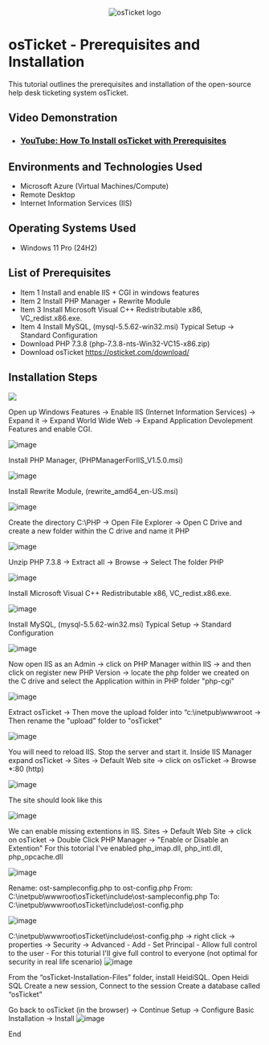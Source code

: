 <p align="center">
<img src="https://i.imgur.com/Clzj7Xs.png" alt="osTicket logo"/>
</p>

<h1>osTicket - Prerequisites and Installation</h1>
This tutorial outlines the prerequisites and installation of the open-source help desk ticketing system osTicket.<br />


<h2>Video Demonstration</h2>

- ### [YouTube: How To Install osTicket with Prerequisites](https://www.youtube.com)

<h2>Environments and Technologies Used</h2>

- Microsoft Azure (Virtual Machines/Compute)
- Remote Desktop
- Internet Information Services (IIS)

<h2>Operating Systems Used </h2>

- Windows 11 Pro</b> (24H2)

<h2>List of Prerequisites</h2>

- Item 1 Install and enable IIS + CGI in windows features
- Item 2 Install PHP Manager + Rewrite Module
- Item 3 Install Microsoft Visual C++ Redistributable x86, VC_redist.x86.exe.
- Item 4 Install MySQL, (mysql-5.5.62-win32.msi) Typical Setup -> Standard Configuration
- Download PHP 7.3.8 (php-7.3.8-nts-Win32-VC15-x86.zip)
- Download osTicket https://osticket.com/download/


<h2>Installation Steps</h2>

<p>
<img src="![image](https://github.com/user-attachments/assets/d95f32e3-821a-4352-a31b-61765525f14f)
"/>
</p>
<p>

Open up Windows Features -> Enable IIS (Internet Information Services) ->  Expand it -> Expand World Wide Web -> Expand Application Devolepment Features and enable CGI. 


![image](https://github.com/user-attachments/assets/c9288e02-0d7b-4c81-a3b2-438a42a01160)



Install PHP Manager, (PHPManagerForIIS_V1.5.0.msi)


![image](https://github.com/user-attachments/assets/b3426c48-a041-4c78-9611-6cb75de35fcd)



Install Rewrite Module, (rewrite_amd64_en-US.msi)


![image](https://github.com/user-attachments/assets/bb998225-8ce2-4ec8-8228-9beb688d8dee)



Create the directory C:\PHP -> Open File Explorer -> Open C Drive and create a new folder within the C drive and name it PHP



![image](https://github.com/user-attachments/assets/45c705f2-9d0d-4a4a-8746-58a361499577)

Unzip PHP 7.3.8 -> Extract all -> Browse -> Select The folder PHP 

![image](https://github.com/user-attachments/assets/75fbb65d-e3f6-45d5-889d-0986ba907bb6)



 Install Microsoft Visual C++ Redistributable x86, VC_redist.x86.exe.
 

![image](https://github.com/user-attachments/assets/bc010c84-3283-4bad-974a-636ad1b0c230)


Install MySQL, (mysql-5.5.62-win32.msi) Typical Setup -> Standard Configuration


 ![image](https://github.com/user-attachments/assets/c176992f-19d7-4f2e-a693-436f28c7fcf6)


Now open IIS as an Admin -> click on PHP Manager within IIS -> and then click on register new PHP Version -> locate the php folder we created on the C drive and select the Application within in PHP folder "php-cgi"


![image](https://github.com/user-attachments/assets/28c757bd-dbe0-47b5-8237-571e6ac59b7a)

Extract osTicket -> Then move the upload folder into “c:\inetpub\wwwroot -> Then rename the "upload" folder to "osTicket"


![image](https://github.com/user-attachments/assets/5fc2c1c3-186b-4f38-b286-1a951ca79795)

You will need to reload IIS. Stop the server and start it.
Inside IIS Manager expand osTicket -> Sites -> Default Web site -> click on osTicket -> Browse *:80 (http)

![image](https://github.com/user-attachments/assets/c926d836-a0af-4550-a317-92a9a035533a)

The site should look like this 

![image](https://github.com/user-attachments/assets/a0eb6c1c-4176-4546-bd49-9294abc8ce3b)

We can enable missing extentions in IIS. Sites -> Default Web Site -> click on osTicket -> Double Click PHP Manager -> "Enable or Disable an Extention" For  this totorial I've enabled
php_imap.dll, php_intl.dll, php_opcache.dll 

![image](https://github.com/user-attachments/assets/46039970-ad60-4998-8fc9-a445eda4ab30)

Rename: ost-sampleconfig.php to ost-config.php
From: C:\inetpub\wwwroot\osTicket\include\ost-sampleconfig.php
To: C:\inetpub\wwwroot\osTicket\include\ost-config.php

![image](https://github.com/user-attachments/assets/b8da13f2-c29e-4329-b707-050ba89098ee)

C:\inetpub\wwwroot\osTicket\include\ost-config.php -> right click -> properties -> Security -> Advanced - Add - Set Principal - Allow full control to the user - For this toturial I'II give full control to everyone (not optimal for security in real life scenario) 
![image](https://github.com/user-attachments/assets/26fbd4e9-d0a4-40b0-b3c0-b6d0ab1a1d7e)

From the “osTicket-Installation-Files” folder, install HeidiSQL.
Open Heidi SQL
Create a new session,
Connect to the session
Create a database called “osTicket”


Go back to osTicket (in the browser) -> Continue Setup -> Configure Basic Installation -> Install
![image](https://github.com/user-attachments/assets/77ccea6b-17fa-468f-921c-a97fc6957a8d)

End



